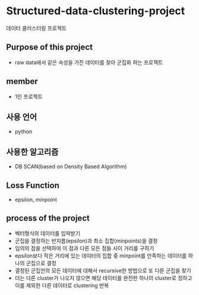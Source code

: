 # Structured-data-clustering-project
데이터 클러스터링 프로젝트

## Purpose of this project
  + raw data에서 같은 속성을 가진 데이터를 찾아 군집화 하는 프로젝트

## member
  + 1인 프로젝트

## 사용 언어
  + python

## 사용한 알고리즘
  + DB SCAN(based on Density Based Algorithm)
  
## Loss Function
  + epsilon, minpoint

## process of the project
  + 벡터형식의 데이터를 입력받기
  + 군집을 결정하는 반지름(epsilon)과 최소 집합(minpoints)을 결정
  + 임의의 점을 선택하여 이 점과 다른 모든 점들 사이 거리를 구하기
  + epsilon보다 작은 거리에 있는 데이터의 집합 중 minpoint를 만족하는 데이터를 하나의 군집으로 결정
  + 결정된 군집안의 모든 데이터에 대해서 recursive한 방법으로 또 다른 군집을 찾기
  + 더는 다른 cluster가 나오지 않으면 해당 데이터를 완전한 하나의 cluster로 정하고 이를 제외한 다른 데이터로 clustering 반복
